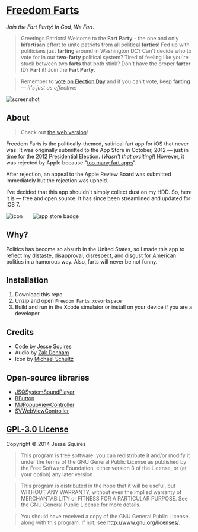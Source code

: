 # [Freedom Farts](https://jessesquires.github.io/FreedomFarts/)

*Join the Fart Party! In God, We Fart.*
>Greetings Patriots! Welcome to the **Fart Party** - the one and only **bifartisan** effort to unite patriots from all political **farties**! Fed up with politicians just **farting** around in Washington DC? Can't decide who to vote for in our **two-farty** political system? Tired of feeling like you're stuck between two **farts** that both stink? Don't have the proper **farter** ID? **Fart** it! Join the **Fart Party**.

>Remember to [vote on Election Day](http://www.vote411.org) and if you can't vote, keep **farting** — *it's just as effective!*

![screenshot](https://raw.github.com/jessesquires/FreedomFarts/master/Screenshots/Screenshot-1.png)

## About

> Check out [the web version](https://jessesquires.github.io/FreedomFarts/)!

Freedom Farts is the politically-themed, satirical fart app for iOS that never was. It was originally submitted to the App Store in October, 2012 &mdash; just in time for the [2012 Presidential Election](http://en.wikipedia.org/wiki/United_States_presidential_election,_2012). (*Wasn't that exciting!*) However, it was rejected by Apple because "[too many fart apps](http://www.engadget.com/2010/09/09/apples-app-store-review-guidelines-we-dont-need-any-more-far/)".

After rejection, an appeal to the Apple Review Board was submitted immediately but the rejection was upheld. 

I've decided that this app shouldn't simply collect dust on my HDD. So, here it is &mdash; free and open source. It has since been streamlined and updated for iOS 7.

![icon](https://raw.github.com/jessesquires/FreedomFarts/master/Freedom%20Farts/Images.xcassets/AppIcon.appiconset/Icon-120.png) &nbsp;&nbsp;&nbsp;&nbsp;&nbsp; ![app store badge](https://raw.githubusercontent.com/jessesquires/FreedomFarts/master/Screenshots/notonappstore.png)

## Why?

Politics has become so absurb in the United States, so I made this app to reflect my distaste, disapproval, disrespect, and disgust for American politics in a humorous way. Also, farts will never be not funny.

## Installation

1. Download this repo
2. Unzip and open `Freedom Farts.xcworkspace`
3. Build and run in the Xcode simulator or install on your device if you are a developer

## Credits

* Code by [Jesse Squires](https://twitter.com/jesse_squires)
* Audio by [Zak Denham](http://onebyoneaudio.com)
* Icon by [Michael Schultz](http://michaelschultz.com)

## Open-source libraries

* [JSQSystemSoundPlayer](https://github.com/jessesquires/JSQSystemSoundPlayer)
* [BButton](https://github.com/jessesquires/BButton)
* [MJPopupViewController](https://github.com/martinjuhasz/MJPopupViewController)
* [SVWebViewController](https://github.com/samvermette/SVWebViewController)

## [GPL-3.0 License](http://opensource.org/licenses/GPL-3.0)

Copyright &copy; 2014 Jesse Squires

>This program is free software: you can redistribute it and/or modify it under the terms of the GNU General Public License as published by the Free Software Foundation, either version 3 of the License, or (at your option) any later version.

>This program is distributed in the hope that it will be useful, but WITHOUT ANY WARRANTY; without even the implied warranty of MERCHANTABILITY or FITNESS FOR A PARTICULAR PURPOSE.  See the GNU General Public License for more details.

>You should have received a copy of the GNU General Public License along with this program.  If not, see <http://www.gnu.org/licenses/>.
